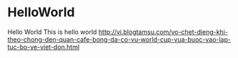 # HelloWorld
Hello World
This is hello world
http://vi.blogtamsu.com/vo-chet-dieng-khi-theo-chong-den-quan-cafe-bong-da-co-vu-world-cup-vua-buoc-vao-lap-tuc-bo-ve-viet-don.html
